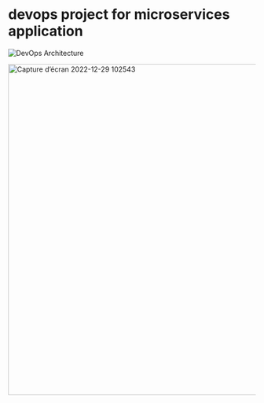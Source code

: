 # devops project for microservices application

![DevOps Architecture](https://user-images.githubusercontent.com/104420122/209148669-80b4390d-5cfa-4291-b651-11af38042100.png)

<img width="673" alt="Capture d’écran 2022-12-29 102543" src="https://user-images.githubusercontent.com/70517765/209931388-1acac867-d95d-43e9-8ebe-65bd5e585633.png">
